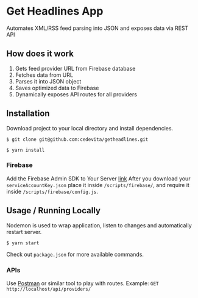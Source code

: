 # Get Headlines App

Automates XML/RSS feed parsing into JSON and exposes data via REST API

## How does it work

1. Gets feed provider URL from Firebase database
2. Fetches data from URL
3. Parses it into JSON object
4. Saves optimized data to Firebase
5. Dynamically exposes API routes for all providers

## Installation
Download project to your local directory and install dependencies.
```
$ git clone git@github.com:cedevita/getheadlines.git
```
```
$ yarn install
```

### Firebase
Add the Firebase Admin SDK to Your Server [link](https://firebase.google.com/docs/admin/setup)
After you download your `serviceAccountKey.json` place it inside `/scripts/firebase/`,
and require it inside `/scripts/firebase/config.js`.

## Usage / Running Locally
Nodemon is used to wrap application, listen to changes and automatically restart server.
```
$ yarn start
```
Check out `package.json` for more available commands.

### APIs
Use [Postman](https://www.getpostman.com/) or similar tool to play with routes. Example: `GET http://localhost/api/providers/`
